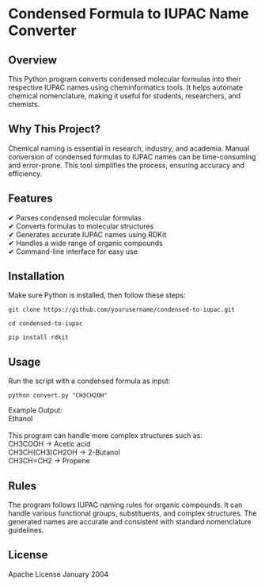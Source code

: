 # Condensed Formula to IUPAC Name Converter
## Overview
This Python program converts condensed molecular formulas into their respective IUPAC names using cheminformatics tools. It helps automate chemical nomenclature, making it useful for students, researchers, and chemists.

## Why This Project?
Chemical naming is essential in research, industry, and academia. Manual conversion of condensed formulas to IUPAC names can be time-consuming and error-prone. This tool simplifies the process, ensuring accuracy and efficiency.

## Features
✔ Parses condensed molecular formulas </br>
✔ Converts formulas to molecular structures </br>
✔ Generates accurate IUPAC names using RDKit </br>
✔ Handles a wide range of organic compounds </br>
✔ Command-line interface for easy use

## Installation
Make sure Python is installed, then follow these steps:

```
git clone https://github.com/yourusername/condensed-to-iupac.git

cd condensed-to-iupac

pip install rdkit
```


## Usage
Run the script with a condensed formula as input:</br>
```
python convert.py "CH3CH2OH"
```
Example Output:</br>
Ethanol
</br>
</br>
This program can handle more complex structures such as:</br>
CH3COOH → Acetic acid</br>
CH3CH(CH3)CH2OH → 2-Butanol</br>
CH3CH=CH2 → Propene</br>

## Rules 
The program follows IUPAC naming rules for organic compounds. It can handle various functional groups, substituents, and complex structures. The generated names are accurate and consistent with standard nomenclature guidelines.

## License
Apache License January 2004

